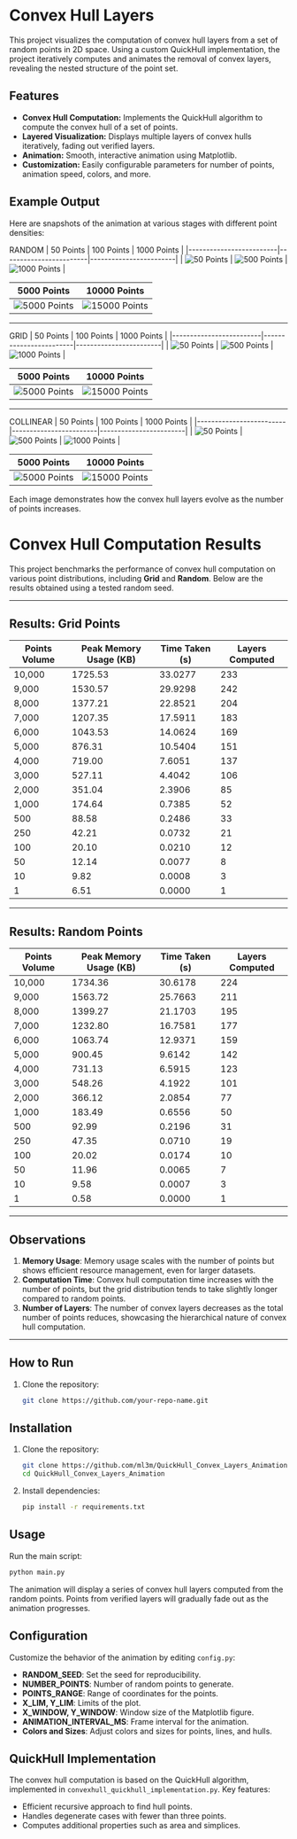 # Convex Hull Layers

This project visualizes the computation of convex hull layers from a set of random points in 2D space. Using a custom QuickHull implementation, the project iteratively computes and animates the removal of convex layers, revealing the nested structure of the point set.

## Features

- **Convex Hull Computation:** Implements the QuickHull algorithm to compute the convex hull of a set of points.
- **Layered Visualization:** Displays multiple layers of convex hulls iteratively, fading out verified layers.
- **Animation:** Smooth, interactive animation using Matplotlib.
- **Customization:** Easily configurable parameters for number of points, animation speed, colors, and more.

## Example Output

Here are snapshots of the animation at various stages with different point densities:

RANDOM
| 50 Points             | 100 Points             | 1000 Points            |
|-------------------------|------------------------|------------------------|
| ![50 Points](samples/50_points.png) | ![500 Points](samples/100_points.png) | ![1000 Points](samples/1000_points.png) |

| 5000 Points            | 10000 Points           |
|------------------------|------------------------|
| ![5000 Points](samples/5000_points.png) | ![15000 Points](samples/10000_points.png) |
---
GRID
| 50 Points             | 100 Points             | 1000 Points            |
|-------------------------|------------------------|------------------------|
| ![50 Points](samples/50_grid.png) | ![500 Points](samples/100_grid.png) | ![1000 Points](samples/1000_grid.png) |

| 5000 Points            | 10000 Points           |
|------------------------|------------------------|
| ![5000 Points](samples/5000_grid.png) | ![15000 Points](samples/10000_grid.png) |
---
COLLINEAR
| 50 Points             | 100 Points             | 1000 Points            |
|-------------------------|------------------------|------------------------|
| ![50 Points](samples/50_col.png) | ![500 Points](samples/100_col.png) | ![1000 Points](samples/1000_col.png) |

| 5000 Points            | 10000 Points           |
|------------------------|------------------------|
| ![5000 Points](samples/5000_col.png) | ![15000 Points](samples/10000_col.png) |

Each image demonstrates how the convex hull layers evolve as the number of points increases. 

# Convex Hull Computation Results

This project benchmarks the performance of convex hull computation on various
point distributions, including **Grid** and **Random**. Below are the results
obtained using a tested random seed.

---

## Results: Grid Points

| Points Volume | Peak Memory Usage (KB) | Time Taken (s) | Layers Computed |
|---------------|-------------------------|----------------|-----------------|
| 10,000        | 1725.53                | 33.0277        | 233             |
| 9,000         | 1530.57                | 29.9298        | 242             |
| 8,000         | 1377.21                | 22.8521        | 204             |
| 7,000         | 1207.35                | 17.5911        | 183             |
| 6,000         | 1043.53                | 14.0624        | 169             |
| 5,000         | 876.31                 | 10.5404        | 151             |
| 4,000         | 719.00                 | 7.6051         | 137             |
| 3,000         | 527.11                 | 4.4042         | 106             |
| 2,000         | 351.04                 | 2.3906         | 85              |
| 1,000         | 174.64                 | 0.7385         | 52              |
| 500           | 88.58                  | 0.2486         | 33              |
| 250           | 42.21                  | 0.0732         | 21              |
| 100           | 20.10                  | 0.0210         | 12              |
| 50            | 12.14                  | 0.0077         | 8               |
| 10            | 9.82                   | 0.0008         | 3               |
| 1             | 6.51                   | 0.0000         | 1               |

---

## Results: Random Points

| Points Volume | Peak Memory Usage (KB) | Time Taken (s) | Layers Computed |
|---------------|-------------------------|----------------|-----------------|
| 10,000        | 1734.36                | 30.6178        | 224             |
| 9,000         | 1563.72                | 25.7663        | 211             |
| 8,000         | 1399.27                | 21.1703        | 195             |
| 7,000         | 1232.80                | 16.7581        | 177             |
| 6,000         | 1063.74                | 12.9371        | 159             |
| 5,000         | 900.45                 | 9.6142         | 142             |
| 4,000         | 731.13                 | 6.5915         | 123             |
| 3,000         | 548.26                 | 4.1922         | 101             |
| 2,000         | 366.12                 | 2.0854         | 77              |
| 1,000         | 183.49                 | 0.6556         | 50              |
| 500           | 92.99                  | 0.2196         | 31              |
| 250           | 47.35                  | 0.0710         | 19              |
| 100           | 20.02                  | 0.0174         | 10              |
| 50            | 11.96                  | 0.0065         | 7               |
| 10            | 9.58                   | 0.0007         | 3               |
| 1             | 0.58                   | 0.0000         | 1               |

---

## Observations

1. **Memory Usage**: Memory usage scales with the number of points but shows efficient resource management, even for larger datasets.
2. **Computation Time**: Convex hull computation time increases with the number of points, but the grid distribution tends to take slightly longer compared to random points.
3. **Number of Layers**: The number of convex layers decreases as the total number of points reduces, showcasing the hierarchical nature of convex hull computation.

---

## How to Run

1. Clone the repository:
   ```bash
   git clone https://github.com/your-repo-name.git


## Installation

1. Clone the repository:
   ```bash
   git clone https://github.com/ml3m/QuickHull_Convex_Layers_Animation.git
   cd QuickHull_Convex_Layers_Animation
   ```

2. Install dependencies:
   ```bash
   pip install -r requirements.txt
   ```

## Usage

Run the main script:
```bash
python main.py
```

The animation will display a series of convex hull layers computed from the random points. Points from verified layers will gradually fade out as the animation progresses.

## Configuration

Customize the behavior of the animation by editing `config.py`:
- **RANDOM_SEED**: Set the seed for reproducibility.
- **NUMBER_POINTS**: Number of random points to generate.
- **POINTS_RANGE**: Range of coordinates for the points.
- **X_LIM, Y_LIM**: Limits of the plot.
- **X_WINDOW, Y_WINDOW**: Window size of the Matplotlib figure.
- **ANIMATION_INTERVAL_MS**: Frame interval for the animation.
- **Colors and Sizes**: Adjust colors and sizes for points, lines, and hulls.

## QuickHull Implementation

The convex hull computation is based on the QuickHull algorithm, implemented in `convexhull_quickhull_implementation.py`. Key features:
- Efficient recursive approach to find hull points.
- Handles degenerate cases with fewer than three points.
- Computes additional properties such as area and simplices.
